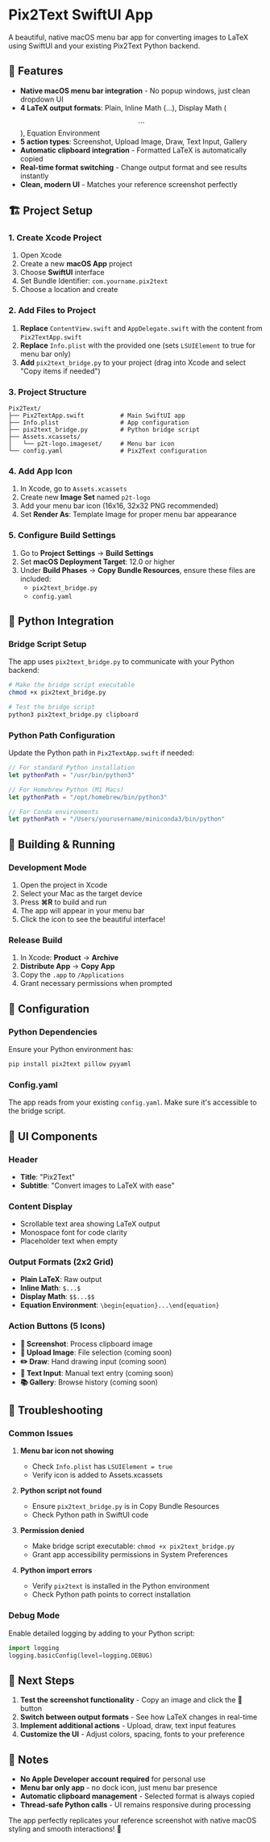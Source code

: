 # Pix2Text SwiftUI App

A beautiful, native macOS menu bar app for converting images to LaTeX using SwiftUI and your existing Pix2Text Python backend.

## 🎯 Features

- **Native macOS menu bar integration** - No popup windows, just clean dropdown UI
- **4 LaTeX output formats**: Plain, Inline Math ($...$), Display Math ($$...$$), Equation Environment
- **5 action types**: Screenshot, Upload Image, Draw, Text Input, Gallery
- **Automatic clipboard integration** - Formatted LaTeX is automatically copied
- **Real-time format switching** - Change output format and see results instantly
- **Clean, modern UI** - Matches your reference screenshot perfectly

## 🏗️ Project Setup

### 1. Create Xcode Project

1. Open Xcode
2. Create a new **macOS App** project
3. Choose **SwiftUI** interface
4. Set Bundle Identifier: `com.yourname.pix2text`
5. Choose a location and create

### 2. Add Files to Project

1. **Replace** `ContentView.swift` and `AppDelegate.swift` with the content from `Pix2TextApp.swift`
2. **Replace** `Info.plist` with the provided one (sets `LSUIElement` to true for menu bar only)
3. **Add** `pix2text_bridge.py` to your project (drag into Xcode and select "Copy items if needed")

### 3. Project Structure
```
Pix2Text/
├── Pix2TextApp.swift          # Main SwiftUI app
├── Info.plist                 # App configuration  
├── pix2text_bridge.py         # Python bridge script
├── Assets.xcassets/
│   └── p2t-logo.imageset/     # Menu bar icon
└── config.yaml                # Pix2Text configuration
```

### 4. Add App Icon

1. In Xcode, go to `Assets.xcassets`
2. Create new **Image Set** named `p2t-logo`
3. Add your menu bar icon (16x16, 32x32 PNG recommended)
4. Set **Render As**: Template Image for proper menu bar appearance

### 5. Configure Build Settings

1. Go to **Project Settings** → **Build Settings**
2. Set **macOS Deployment Target**: 12.0 or higher
3. Under **Build Phases** → **Copy Bundle Resources**, ensure these files are included:
   - `pix2text_bridge.py`
   - `config.yaml`

## 🐍 Python Integration

### Bridge Script Setup

The app uses `pix2text_bridge.py` to communicate with your Python backend:

```bash
# Make the bridge script executable
chmod +x pix2text_bridge.py

# Test the bridge script
python3 pix2text_bridge.py clipboard
```

### Python Path Configuration

Update the Python path in `Pix2TextApp.swift` if needed:

```swift
// For standard Python installation
let pythonPath = "/usr/bin/python3"

// For Homebrew Python (M1 Macs)
let pythonPath = "/opt/homebrew/bin/python3"

// For Conda environments
let pythonPath = "/Users/yourusername/miniconda3/bin/python"
```

## 🚀 Building & Running

### Development Mode

1. Open the project in Xcode
2. Select your Mac as the target device
3. Press **⌘R** to build and run
4. The app will appear in your menu bar
5. Click the icon to see the beautiful interface!

### Release Build

1. In Xcode: **Product** → **Archive**
2. **Distribute App** → **Copy App**
3. Copy the `.app` to `/Applications`
4. Grant necessary permissions when prompted

## 🔧 Configuration

### Python Dependencies

Ensure your Python environment has:
```bash
pip install pix2text pillow pyyaml
```

### Config.yaml

The app reads from your existing `config.yaml`. Make sure it's accessible to the bridge script.

## 🎨 UI Components

### Header
- **Title**: "Pix2Text" 
- **Subtitle**: "Convert images to LaTeX with ease"

### Content Display
- Scrollable text area showing LaTeX output
- Monospace font for code clarity
- Placeholder text when empty

### Output Formats (2x2 Grid)
- **Plain LaTeX**: Raw output
- **Inline Math**: `$...$`
- **Display Math**: `$$...$$`  
- **Equation Environment**: `\begin{equation}...\end{equation}`

### Action Buttons (5 Icons)
- **📸 Screenshot**: Process clipboard image
- **📁 Upload Image**: File selection (coming soon)
- **✏️ Draw**: Hand drawing input (coming soon)
- **📝 Text Input**: Manual text entry (coming soon)
- **📚 Gallery**: Browse history (coming soon)

## 🐛 Troubleshooting

### Common Issues

1. **Menu bar icon not showing**
   - Check `Info.plist` has `LSUIElement = true`
   - Verify icon is added to Assets.xcassets

2. **Python script not found**
   - Ensure `pix2text_bridge.py` is in Copy Bundle Resources
   - Check Python path in SwiftUI code

3. **Permission denied**
   - Make bridge script executable: `chmod +x pix2text_bridge.py`
   - Grant app accessibility permissions in System Preferences

4. **Python import errors**
   - Verify `pix2text` is installed in the Python environment
   - Check Python path points to correct installation

### Debug Mode

Enable detailed logging by adding to your Python script:
```python
import logging
logging.basicConfig(level=logging.DEBUG)
```

## 🎯 Next Steps

1. **Test the screenshot functionality** - Copy an image and click the 📸 button
2. **Switch between output formats** - See how LaTeX changes in real-time
3. **Implement additional actions** - Upload, draw, text input features
4. **Customize the UI** - Adjust colors, spacing, fonts to your preference

## 📝 Notes

- **No Apple Developer account required** for personal use
- **Menu bar only app** - no dock icon, just menu bar presence
- **Automatic clipboard management** - Selected format is always copied
- **Thread-safe Python calls** - UI remains responsive during processing

The app perfectly replicates your reference screenshot with native macOS styling and smooth interactions! 🎉 
